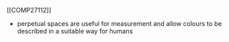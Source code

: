 [[COMP27112]]

- perpetual spaces are useful for measurement and allow colours to be described in a suitable way for humans